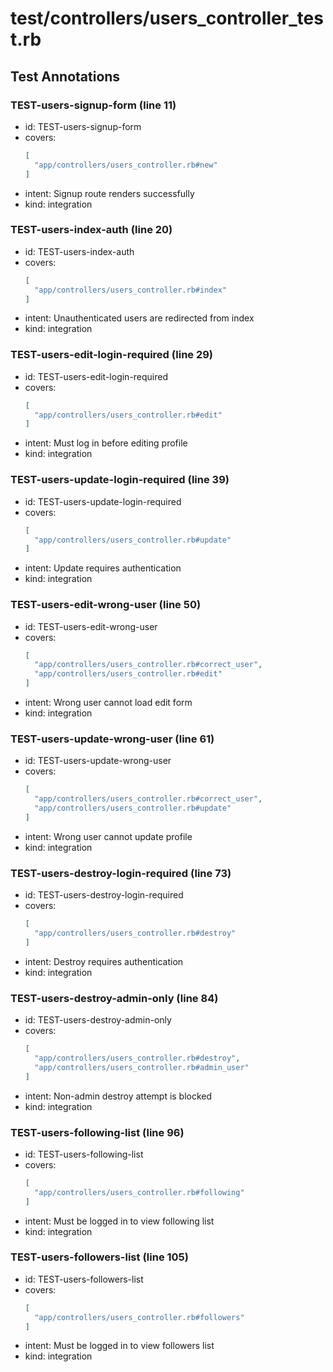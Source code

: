 # test/controllers/users_controller_test.rb

## Test Annotations

### TEST-users-signup-form (line 11)
- id: TEST-users-signup-form
- covers:
  ```json
  [
    "app/controllers/users_controller.rb#new"
  ]
  ```
- intent: Signup route renders successfully
- kind: integration

### TEST-users-index-auth (line 20)
- id: TEST-users-index-auth
- covers:
  ```json
  [
    "app/controllers/users_controller.rb#index"
  ]
  ```
- intent: Unauthenticated users are redirected from index
- kind: integration

### TEST-users-edit-login-required (line 29)
- id: TEST-users-edit-login-required
- covers:
  ```json
  [
    "app/controllers/users_controller.rb#edit"
  ]
  ```
- intent: Must log in before editing profile
- kind: integration

### TEST-users-update-login-required (line 39)
- id: TEST-users-update-login-required
- covers:
  ```json
  [
    "app/controllers/users_controller.rb#update"
  ]
  ```
- intent: Update requires authentication
- kind: integration

### TEST-users-edit-wrong-user (line 50)
- id: TEST-users-edit-wrong-user
- covers:
  ```json
  [
    "app/controllers/users_controller.rb#correct_user",
    "app/controllers/users_controller.rb#edit"
  ]
  ```
- intent: Wrong user cannot load edit form
- kind: integration

### TEST-users-update-wrong-user (line 61)
- id: TEST-users-update-wrong-user
- covers:
  ```json
  [
    "app/controllers/users_controller.rb#correct_user",
    "app/controllers/users_controller.rb#update"
  ]
  ```
- intent: Wrong user cannot update profile
- kind: integration

### TEST-users-destroy-login-required (line 73)
- id: TEST-users-destroy-login-required
- covers:
  ```json
  [
    "app/controllers/users_controller.rb#destroy"
  ]
  ```
- intent: Destroy requires authentication
- kind: integration

### TEST-users-destroy-admin-only (line 84)
- id: TEST-users-destroy-admin-only
- covers:
  ```json
  [
    "app/controllers/users_controller.rb#destroy",
    "app/controllers/users_controller.rb#admin_user"
  ]
  ```
- intent: Non-admin destroy attempt is blocked
- kind: integration

### TEST-users-following-list (line 96)
- id: TEST-users-following-list
- covers:
  ```json
  [
    "app/controllers/users_controller.rb#following"
  ]
  ```
- intent: Must be logged in to view following list
- kind: integration

### TEST-users-followers-list (line 105)
- id: TEST-users-followers-list
- covers:
  ```json
  [
    "app/controllers/users_controller.rb#followers"
  ]
  ```
- intent: Must be logged in to view followers list
- kind: integration
